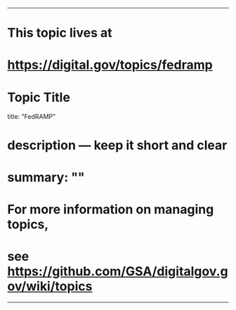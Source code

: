 
---
# This topic lives at
# https://digital.gov/topics/fedramp

# Topic Title
title: "FedRAMP"

# description — keep it short and clear
# summary: ""


# For more information on managing topics,
# see https://github.com/GSA/digitalgov.gov/wiki/topics
---